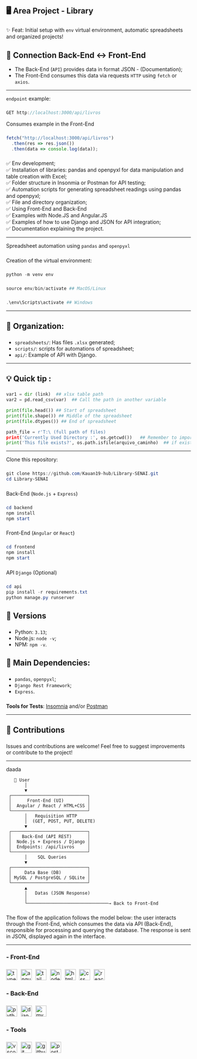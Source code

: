 **<h2>🖥️ Area Project - Library</h2>**

###

✨ Feat: Initial setup with `env` virtual environment, automatic spreadsheets and organized projects! 

###

**<h2>🔗 Connection Back-End ↔ Front-End</h2>**

- The Back-End (`API`) provides data in format JSON - (Documentation);
- The Front-End consumes this data via requests `HTTP` using `fetch` or `axios`.

---

`endpoint` example:

###
```js
GET http://localhost:3000/api/livros
```

Consumes example in the Front-End

###
```js
fetch("http://localhost:3000/api/livros")
  .then(res => res.json())
  .then(data => console.log(data));
```

###

✅ Env development;<br>
✅ Installation of libraries: pandas and openpyxl for data manipulation and table creation with Excel;<br>
✅ Folder structure in Insonmia or Postman for API testing;<br>
✅ Automation scripts for generating spreadsheet readings using pandas and openpyxl;<br>
✅ File and directory organization;<br>
✅ Using Front-End and Back-End<br>
✅ Examples with Node.JS and Angular.JS<br>
✅ Examples of how to use Django and JSON for API integration;<br>
✅ Documentation explaining the project.<br>

---

Spreadsheet automation using `pandas` and `openpyxl` 

###

Creation of the virtual environment: 

###
```powershell
python -m venv env
```

###
```powershell
source env/bin/activate ## MacOS/Linux
```
###
```powershell
.\env\Scripts\activate ## Windows
```

---

**<h2>🥇 Organization:</h2>**

###

- `spreadsheets/`: Has files  `.xlsx` generated;
- `scripts/`: scripts for automations of spreadsheet;
- `api/`: Example of API with Django.

---

###

**<h2>💡 Quick tip :</h2>**

###
```python
var1 = dir (link)  ## xlsx table path 
var2 = pd.read_csv(var)  ## Call the path in another variable 

print(file.head()) ## Start of spreadsheet 
print(file.shape()) ## Middle of the spreadsheet 
print(file.dtypes()) ## End of spreadsheet 

path_file = r'T:\ (full path of files) 
print('Currently Used Directory :', os.getcwd())   ## Remember to import the  (OS) - import os
print('This file exists?', os.path.isfile(arquivo_caminho)  ## if exist, print 'TRUE', else, 'FALSE'
```

---

Clone this repository: 

###
```powershell
git clone https://github.com/Kauan19-hub/Library-SENAI.git
cd Library-SENAI
```

###

Back-End (`Node.js` + `Express`)

###
```powershell
cd backend
npm install
npm start
```

###

Front-End (`Angular` or `React`)

###
```powershell
cd frontend
npm install
npm start
```

###

API `Django` (Optional)

###
```powershell
cd api
pip install -r requirements.txt
python manage.py runserver
```

###

**<h2>📌 Versions</h2>**

###

- Python: `3.13`;
- Node.js: `node -v`;
- NPM: `npm -v`.

###

**<h2>📌 Main Dependencies:</h2>**

###

- `pandas`, `openpyxl`;
- `Django Rest Framework`;
- `Express`.

###

**Tools for Tests**: [Insomnia](https://insomnia.rest/download) and/or [Postman](https://www.postman.com/downloads/)

---

**<h2>🤝 Contributions**

###

Issues and contributions are welcome! Feel free to suggest improvements or contribute to the project!

---

daada
```pgsql
   👤 User
       │
       ▼
 ┌─────────────────────────────┐
 │      Front-End (UI)         │
 │  Angular / React / HTML+CSS │
 └─────────────────────────────┘
       │   Requisition HTTP
       │  (GET, POST, PUT, DELETE)
       ▼
 ┌─────────────────────────────┐
 │    Back-End (API REST)      │
 │  Node.js + Express / Django │
 │  Endpoints: /api/livros     │
 └─────────────────────────────┘
       │    SQL Queries
       ▼
 ┌─────────────────────────────┐
 │     Data Base (DB)          │ 
 │ MySQL / PostgreSQL / SQLite │
 └─────────────────────────────┘
       ▲
       │   Datas (JSON Response)
       │
       └───────────────────────────────→ Back to Front-End
```

###

The flow of the application follows the model below: the user interacts through the Front-End, which consumes the data via API (Back-End),
responsible for processing and querying the database. The response is sent in JSON, displayed again in the interface.

---

**<h3>- Front-End</h3>**

###

<div align="left">
  <img src="https://skillicons.dev/icons?i=ts" height="30" alt="typescript logo" title="TypeScript" />
  <img width="2" />
  <img src="https://skillicons.dev/icons?i=angular" height="30" alt="angularjs logo"  title="Angular.JS" />
  <img width="2" />
  <img src="https://skillicons.dev/icons?i=tailwind" height="30" alt="tailwindcss logo" title="TailwindCSS" />
  <img width="2" />
  <img src="https://skillicons.dev/icons?i=nodejs" height="30" alt="nodejs logo" title="Node.JS"  />
  <img width="2" />
  <img src="https://skillicons.dev/icons?i=html" height="30" alt="html5 logo" title="HTML5"  />
  <img width="2" />
  <img src="https://skillicons.dev/icons?i=css" height="30" alt="css logo" title="CSS3" />
  <img width="2" />
  <img src="https://skillicons.dev/icons?i=react" height="30" alt="react logo" title="React" />
</div>

###

**<h3>- Back-End</h3>**

###

<div align="left">
  <img src="https://skillicons.dev/icons?i=py" height="30" alt="python logo"  title="Python" />
  <img width="2" />
  <img src="https://skillicons.dev/icons?i=django" height="30" alt="django logo" title="Django" />
  <img width="2" />
  <img src="https://skillicons.dev/icons?i=mysql" height="30" alt="mysql logo" title="MySQL | SQL"  />
</div>

###

**<h3>- Tools</h3>**

###

<div align="left">
  <img src="https://skillicons.dev/icons?i=vscode" height="30" alt="vscode logo" title="Visual Studio Code"  />
  <img width="2" />
  <img src="https://skillicons.dev/icons?i=git" height="30" alt="git logo" title="Git" />
  <img width="2" />
  <img src="https://skillicons.dev/icons?i=github" height="30" alt="github logo" title="GitHub" />
  <img width="2" />
  <img src="https://skillicons.dev/icons?i=postman" height="30" alt="postman logo" title="Postman" />
</div>






